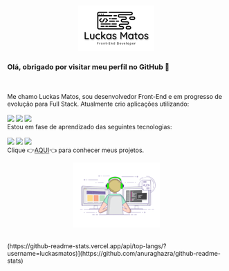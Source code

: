<p align="center"><img src="https://github.com/luckasmatos/luckasmatos/blob/7d9741dd74c49948f40a83c3a7c7329099320732/Luckas-Matos-Logo.png" width="35%"></p>
<h3>Olá, obrigado por visitar meu perfil no GitHub 👋</h3>
<br>
<br>
Me chamo Luckas Matos, sou desenvolvedor Front-End e em progresso de evolução para Full Stack. Atualmente crio aplicações utilizando:
<br>
<br>
<img src="https://img.shields.io/badge/HTML5-E34F26?style=for-the-badge&logo=html5&logoColor=white">
<img src="https://img.shields.io/badge/CSS-239120?&style=for-the-badge&logo=css3&logoColor=white">
<img src="https://img.shields.io/badge/JavaScript-323330?style=for-the-badge&logo=javascript&logoColor=F7DF1E">
<br>
Estou em fase de aprendizado das seguintes tecnologias:
<br>
<br>
<img src="https://img.shields.io/badge/Node.js-43853D?style=for-the-badge&logo=node.js&logoColor=white">
<img src="https://img.shields.io/badge/React-20232A?style=for-the-badge&logo=react&logoColor=61DAFB">
<img src="https://img.shields.io/badge/React_Native-20232A?style=for-the-badge&logo=react&logoColor=61DAFB">
<br>
Clique 👉<a href="https://github.com/luckasmatos?tab=repositories" target="_blank">AQUI</a>👈 para conhecer meus projetos.
<br>
<p align="center"><img src="https://github.com/luckasmatos/luckasmatos/blob/1e8ec91303f3fe8a8b3cabb84e2f229cbb121e65/GIF-developer.gif" width="40%"></p>
<br>
(https://github-readme-stats.vercel.app/api/top-langs/?username=luckasmatos)](https://github.com/anuraghazra/github-readme-stats)


